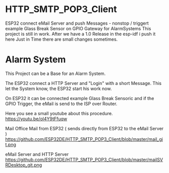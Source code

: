 # HTTP_SMTP_POP3_Client
ESP32 connect eMail Server and push Messages - nonstop / triggert example Glass Break Sensor on GPIO Gateway for AlarmSystems
This project is still in work. After we have a 1.0 Release in the esp-idf i push it here
Just in Time there are small changes sometimes.

# Alarm System
This Project can be a Base for an Alarm System.

The ESP32 connect a HTTP Server and "Login" with a short Message.
This let the System know, the ESP32 start his work now.

On ESP32 it can be connected example Glass Break Sensoric and if the GPIO Trigger,
the eMail is send to the ISP over Router.

Here you see a small youtube about this procedure.
https://youtu.be/ol4Y9tFfuqw

Mail Office
Mail from ESP32 ( sends directly from ESP32 to the eMail Server )
https://github.com/ESP32DE/HTTP_SMTP_POP3_Client/blob/master/mail_git.png


eMail Server and HTTP Server
https://github.com/ESP32DE/HTTP_SMTP_POP3_Client/blob/master/mailSVRDesktop_git.png

